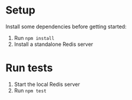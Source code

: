 # Setup

Install some dependencies before getting started:

1. Run `npm install`
2. Install a standalone Redis server

# Run tests

1. Start the local Redis server
2. Run `npm test`

